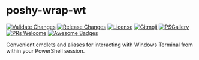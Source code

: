 # poshy-wrap-wt

[![Validate Changes](https://github.com/pwshrc/poshy-wrap-wt/actions/workflows/validate.yml/badge.svg)](https://github.com/pwshrc/poshy-wrap-wt/actions/workflows/validate.yml)
[![Release Changes](https://github.com/pwshrc/poshy-wrap-wt/actions/workflows/release.yml/badge.svg)](https://github.com/pwshrc/poshy-wrap-wt/actions/workflows/release.yml)
[![License](https://img.shields.io/github/license/pwshrc/poshy-wrap-wt)](./LICENSE.txt)
[![Gitmoji](https://img.shields.io/badge/gitmoji-%20😜%20😍-FFDD67.svg?style=flat-square)](https://gitmoji.carloscuesta.me/)
[![PSGallery](https://img.shields.io/powershellgallery/dt/poshy-wrap-wt.svg)](https://www.powershellgallery.com/packages/poshy-wrap-wt)
[![PRs Welcome](https://img.shields.io/badge/PRs-welcome-brightgreen.svg?style=flat-square)](http://makeapullrequest.com)
[![Awesome Badges](https://img.shields.io/badge/badges-awesome-green.svg)](https://github.com/Naereen/badges)

Convenient cmdlets and aliases for interacting with Windows Terminal from within your PowerShell session.

